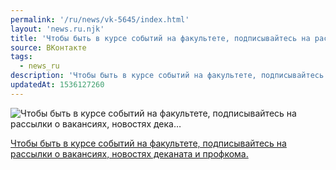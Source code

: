 ```yaml
---
permalink: '/ru/news/vk-5645/index.html'
layout: 'news.ru.njk'
title: 'Чтобы быть в курсе событий на факультете, подписывайтесь на рассылки о вакансиях, новостях дека'
source: ВКонтакте
tags:
  - news_ru
description: 'Чтобы быть в курсе событий на факультете, подписывайтесь на рассылки о вакансиях, новостях дека…'
updatedAt: 1536127260
---
```

![Чтобы быть в курсе событий на факультете, подписывайтесь на рассылки о вакансиях, новостях дека…](https://sun9-3.userapi.com/c845122/v845122745/e4204/xQHZ8FgZpW4.jpg)

[Чтобы быть в курсе событий на факультете, подписывайтесь на рассылки о вакансиях, новостях деканата и профкома.](https://vk.com/physvsu?w=app5748831_-131429)
